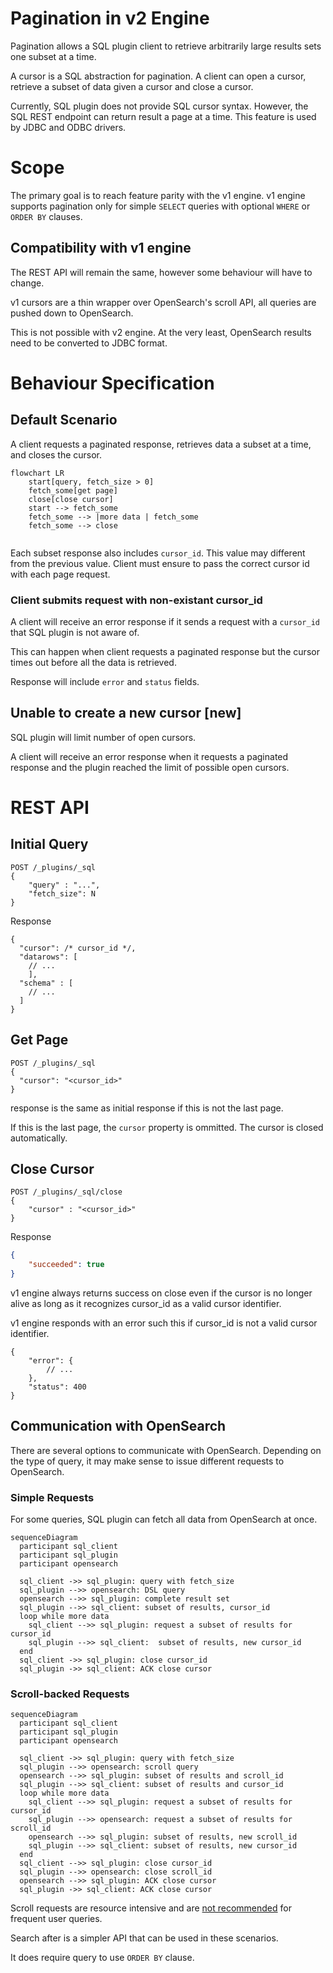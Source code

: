 # Pagination in v2 Engine

<!-- Why is pagination necessary? -->
Pagination allows a SQL plugin client to retrieve arbitrarily large
results sets one subset at a time.

A cursor is a SQL abstraction for pagination. A client can open a cursor, retrieve a subset of data given a cursor and close a cursor.
<!-- What applications will use pagination? -->

Currently, SQL plugin does not provide SQL cursor syntax. However, the SQL REST endpoint can return result a page at a time. This feature is used by JDBC and ODBC drivers.

<!-- How will applications use pagination? -->

# Scope
<!-- What scenarios are excluded from this discussion? Why? -->

The primary goal is to reach feature parity with the v1 engine. v1 engine supports pagination only for simple `SELECT` queries with optional `WHERE` or `ORDER BY` clauses.

## Compatibility with v1 engine
<!-- How can one tell that v2 engine pagination is compatible with v1? -->

The REST API will remain the same, however some behaviour will have to change.

v1 cursors are a thin wrapper over OpenSearch's scroll API, all queries are pushed down to OpenSearch.

This is not possible with v2 engine. At the very least, OpenSearch results need to be converted to JDBC format.

# Behaviour Specification
## Default Scenario

A client requests a paginated response, retrieves data a subset at a time, and closes the cursor.

```mermaid
flowchart LR
    start[query, fetch_size > 0]
    fetch_some[get page]
    close[close cursor]
    start --> fetch_some 
    fetch_some --> |more data | fetch_some 
    fetch_some --> close
    
```
Each subset response also includes `cursor_id`. This value may different from the previous value. Client must ensure to pass the correct cursor id with each page request.


### Client submits request with non-existant cursor_id 

A client will receive an error response if it sends a request with a `cursor_id` that SQL plugin is not aware of.

This can happen when client requests a paginated response but the cursor times out before all the data is retrieved.

Response will include `error` and `status` fields.

## Unable to create a new cursor [new]
SQL plugin will limit number of open cursors.

A client will receive an error response when it requests a paginated response and the plugin reached the limit of possible open cursors.

# REST API
## Initial Query
```
POST /_plugins/_sql
{
    "query" : "...",
    "fetch_size": N
}
```

Response
```
{
  "cursor": /* cursor_id */,
  "datarows": [
    // ...
    ],
  "schema" : [
    // ...
  ]
}
```

## Get Page
```
POST /_plugins/_sql
{
  "cursor": "<cursor_id>"
}
```
response is the same as initial response if this is not the last page.

If this is the last page, the `cursor` property is ommitted. The cursor is closed automatically.

## Close Cursor
```
POST /_plugins/_sql/close
{
    "cursor" : "<cursor_id>"
}
```

Response
```json
{
    "succeeded": true
}

```
v1 engine always returns success on close even if the cursor is no longer alive as long as it recognizes cursor_id as a valid cursor identifier.

v1 engine responds with an error such this if cursor_id is not a valid cursor identifier.
```json5
{
    "error": {
        // ...
    },
    "status": 400
}
```
## Communication with OpenSearch

There are several options to communicate with OpenSearch. Depending on the type of query, it may make sense to issue different requests to OpenSearch.


### Simple Requests

For some queries, SQL plugin can fetch all data from OpenSearch at once.

```mermaid
sequenceDiagram
  participant sql_client
  participant sql_plugin
  participant opensearch
  
  sql_client ->> sql_plugin: query with fetch_size
  sql_plugin -->> opensearch: DSL query
  opensearch -->> sql_plugin: complete result set
  sql_plugin -->> sql_client: subset of results, cursor_id
  loop while more data
    sql_client -->> sql_plugin: request a subset of results for cursor_id
    sql_plugin -->> sql_client:  subset of results, new cursor_id
  end
  sql_client ->> sql_plugin: close cursor_id
  sql_plugin ->> sql_client: ACK close cursor
```

### Scroll-backed Requests

```mermaid
sequenceDiagram
  participant sql_client
  participant sql_plugin
  participant opensearch
  
  sql_client ->> sql_plugin: query with fetch_size
  sql_plugin -->> opensearch: scroll query
  opensearch -->> sql_plugin: subset of results and scroll_id
  sql_plugin -->> sql_client: subset of results and cursor_id
  loop while more data
    sql_client -->> sql_plugin: request a subset of results for cursor_id
    sql_plugin -->> opensearch: request a subset of results for scroll_id
    opensearch -->> sql_plugin: subset of results, new scroll_id
    sql_plugin -->> sql_client: subset of results, new cursor_id
  end
  sql_client -->> sql_plugin: close cursor_id
  sql_plugin -->> opensearch: close scroll_id
  opensearch -->> sql_plugin: ACK close cursor
  sql_plugin ->> sql_client: ACK close cursor
```


Scroll requests are resource intensive and are [not recommended](https://opensearch.org/docs/latest/api-reference/scroll/) for frequent user queries.

Search after is a simpler API that can be used in these scenarios. 

It does require query to use `ORDER BY` clause.
